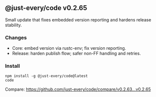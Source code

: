 ## @just-every/code v0.2.65

Small update that fixes embedded version reporting and hardens release stability.

### Changes

- Core: embed version via rustc-env; fix version reporting.
- Release: harden publish flow; safer non-FF handling and retries.

### Install

```
npm install -g @just-every/code@latest
code
```

Compare: https://github.com/just-every/code/compare/v0.2.63...v0.2.65
